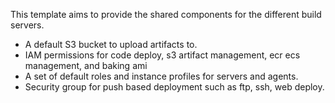 This template aims to provide the shared components for the different build servers.

- A default S3 bucket to upload artifacts to.
- IAM permissions for code deploy, s3 artifact management, ecr ecs management, and baking ami
- A set of default roles and instance profiles for servers and agents.
- Security group for push based deployment such as ftp, ssh, web deploy.

